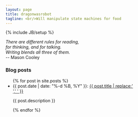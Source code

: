 ```yaml
---
layout: page
title: dragonwasrobot
tagline: <br/>Will manipulate state machines for food
---
```

{% include JB/setup %}

*There are different rules for reading,*<br/>
*for thinking, and for talking.*<br/>
*Writing blends all three of them.*<br/>
-- Mason Cooley

### Blog posts
<ul>
  {% for post in site.posts %}
    <li>
      {{ post.date | date: "%-d %B, %Y" }}:
      <a href="{{ post.url }}">{{ post.title | replace:'<br/>',' ' }}</a>
      <p>{{ post.description }}</p>
    </li>
  {% endfor %}
</ul>
